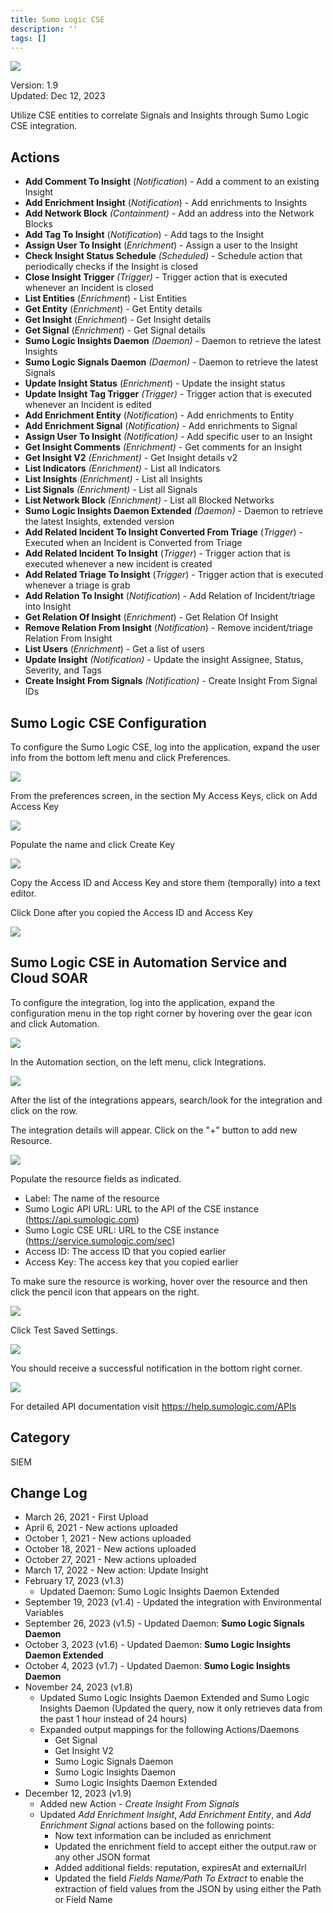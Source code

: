 ```yaml
---
title: Sumo Logic CSE
description: ''
tags: []
---
```


![](/img/platform-services/automation-service/app-central/logos/sumo-logic-cse.png)

Version: 1.9  
Updated: Dec 12, 2023

Utilize CSE entities to correlate Signals and Insights through Sumo Logic CSE integration.

## Actions

* **Add Comment To Insight** (*Notification*) - Add a comment to an existing Insight
* **Add Enrichment Insight** (*Notification*) - Add enrichments to Insights
* **Add Network Block** *(Containment)* - Add an address into the Network Blocks
* **Add Tag To Insight** (*Notification*) - Add tags to the Insight
* **Assign User To Insight** (*Enrichment*) - Assign a user to the Insight
* **Check Insight Status Schedule** *(Scheduled)* - Schedule action that periodically checks if the Insight is closed
* **Close Insight Trigger** *(Trigger)* - Trigger action that is executed whenever an Incident is closed
* **List Entities** (*Enrichment*) - List Entities
* **Get Entity** (*Enrichment*) - Get Entity details
* **Get Insight** (*Enrichment*) - Get Insight details
* **Get Signal** (*Enrichment*) - Get Signal details
* **Sumo Logic Insights Daemon** *(Daemon)* - Daemon to retrieve the latest Insights
* **Sumo Logic Signals Daemon** *(Daemon) -* Daemon to retrieve the latest Signals
* **Update Insight Status** (*Enrichment*) - Update the insight status
* **Update Insight Tag Trigger** *(Trigger) -* Trigger action that is executed whenever an Incident is edited
* **Add Enrichment Entity** (*Notification*) - Add enrichments to Entity
* **Add Enrichment Signal** (*Notification) -* Add enrichments to Signal
* **Assign User To Insight** *(Notification) -* Add specific user to an Insight
* **Get Insight Comments** *(Enrichment) -* Get comments for an Insight
* **Get Insight V2** *(Enrichment) -* Get Insight details v2
* **List Indicators** *(Enrichment)* - List all Indicators
* **List Insights** *(Enrichment) -* List all Insights
* **List Signals** *(Enrichment) -* List all Signals
* **List Network Block** *(Enrichment) -* List all Blocked Networks
* **Sumo Logic Insights Daemon Extended** *(Daemon) -* Daemon to retrieve the latest Insights, extended version
* **Add Related Incident To Insight Converted From Triage** (*Trigger*) - Executed when an Incident is Converted from Triage
* **Add Related Incident To Insight** (*Trigger*) - Trigger action that is executed whenever a new incident is created
* **Add Related Triage To Insight** (*Trigger*) - Trigger action that is executed whenever a triage is grab
* **Add Relation To Insight** (*Notification*) - Add Relation of Incident/triage into Insight
* **Get Relation Of Insight** (*Enrichment*) - Get Relation Of Insight
* **Remove Relation From Insight** (*Notification*) - Remove incident/triage Relation From Insight
* **List Users** (*Enrichment*) - Get a list of users
* **Update Insight** *(Notification)* - Update the insight Assignee, Status, Severity, and Tags
* **Create Insight From Signals** *(Notification)* - Create Insight From Signal IDs

## Sumo Logic CSE Configuration

To configure the Sumo Logic CSE, log into the application, expand the user info from the bottom left menu and click Preferences.

![](/img/platform-services/automation-service/app-central/integrations/sumo-logic-cse/sumo-logic-cse-1.png)

From the preferences screen, in the section My Access Keys, click on Add Access Key

![](/img/platform-services/automation-service/app-central/integrations/sumo-logic-cse/sumo-logic-cse-2.png)

Populate the name and click Create Key

![](/img/platform-services/automation-service/app-central/integrations/sumo-logic-cse/sumo-logic-cse-3.png)

Copy the Access ID and Access Key and store them (temporally) into a text editor.   


Click Done after you copied the Access ID and Access Key

![](/img/platform-services/automation-service/app-central/integrations/sumo-logic-cse/sumo-logic-cse-4.png)

## Sumo Logic CSE in Automation Service and Cloud SOAR

To configure the integration, log into the application, expand the configuration menu in the top right corner by hovering over the gear icon and click Automation.

![](/img/platform-services/automation-service/app-central/integrations/sumo-logic-cse/sumo-logic-cse-5.png)

In the Automation section, on the left menu, click Integrations.

![](/img/platform-services/automation-service/app-central/integrations/sumo-logic-cse/sumo-logic-cse-6.png)

After the list of the integrations appears, search/look for the integration and click on the row.

The integration details will appear. Click on the "+" button to add new Resource.

![](/img/platform-services/automation-service/app-central/integrations/sumo-logic-cse/sumo-logic-cse-7.png)

Populate the resource fields as indicated.

* Label: The name of the resource
* Sumo Logic API URL: URL to the API of the CSE instance (<https://api.sumologic.com>)
* Sumo Logic CSE URL: URL to the CSE instance (<https://service.sumologic.com/sec>)
* Access ID: The access ID that you copied earlier
* Access Key: The access key that you copied earlier

To make sure the resource is working, hover over the resource and then click the pencil icon that appears on the right.

![](/img/platform-services/automation-service/app-central/integrations/sumo-logic-cse/sumo-logic-cse-8.png)

Click Test Saved Settings.

![](/img/platform-services/automation-service/app-central/integrations/sumo-logic-cse/sumo-logic-cse-9.png)

You should receive a successful notification in the bottom right corner.

![](/img/platform-services/automation-service/app-central/integrations/sumo-logic-cse/sumo-logic-cse-10.png)

For detailed API documentation visit <https://help.sumologic.com/APIs> 

## Category

SIEM

## Change Log

* March 26, 2021 - First Upload
* April 6, 2021 - New actions uploaded
* October 1, 2021 - New actions uploaded
* October 18, 2021 - New actions uploaded
* October 27, 2021 - New actions uploaded
* March 17, 2022 - New action: Update Insight
* February 17, 2023 (v1.3)
	+ Updated Daemon: Sumo Logic Insights Daemon Extended
* September 19, 2023 (v1.4) - Updated the integration with Environmental Variables
* September 26, 2023 (v1.5) - Updated Daemon: **Sumo Logic Signals Daemon**
* October 3, 2023 (v1.6) - Updated Daemon: **Sumo Logic Insights Daemon Extended**
* October 4, 2023 (v1.7) - Updated Daemon: **Sumo Logic Insights Daemon**
* November 24, 2023 (v1.8)
	+ Updated Sumo Logic Insights Daemon Extended and Sumo Logic Insights Daemon (Updated the query, now it only retrieves data from the past 1 hour instead of 24 hours)
	+ Expanded output mappings for the following Actions/Daemons
		- Get Signal
		- Get Insight V2
		- Sumo Logic Signals Daemon
		- Sumo Logic Insights Daemon
		- Sumo Logic Insights Daemon Extended
* December 12, 2023 (v1.9)
	+ Added new Action - *Create Insight From Signals*
	+ Updated *Add Enrichment Insight*, *Add Enrichment Entity*, and *Add Enrichment Signal* actions based on the following points:
		- Now text information can be included as enrichment
		- Updated the enrichment field to accept either the output.raw or any other JSON format
		- Added additional fields: reputation, expiresAt and externalUrl
		- Updated the field *Fields Name/Path To Extract* to enable the extraction of field values from the JSON by using either the Path or Field Name
